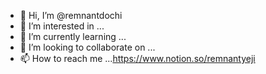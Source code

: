 - 👋 Hi, I’m @remnantdochi
- 👀 I’m interested in ...
- 🌱 I’m currently learning ...
- 💞️ I’m looking to collaborate on ...
- 📫 How to reach me ...https://www.notion.so/remnantyeji

<!---
remnantdochi/remnantdochi is a ✨ special ✨ repository because its `README.md` (this file) appears on your GitHub profile.
You can click the Preview link to take a look at your changes.
--->
